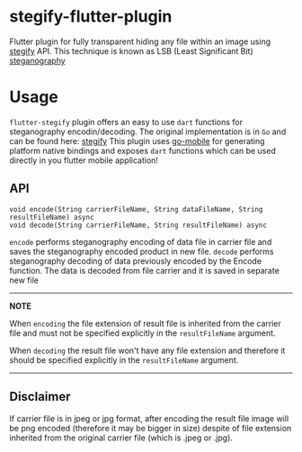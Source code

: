 # stegify-flutter-plugin

Flutter plugin for fully transparent hiding any file within an image using [stegify](https://github.com/DimitarPetrov/stegify) API. 
This technique is known as LSB (Least Significant Bit) [steganography](https://en.wikipedia.org/wiki/steganography)

# Usage
`flutter-stegify` plugin offers an easy to use `dart` functions for steganography encodin/decoding.
The original implementation is in `Go` and can be found here: [stegify](https://github.com/DimitarPetrov/stegify)
This plugin uses [go-mobile](https://github.com/golang/mobile) for generating platform native bindings
and exposes `dart` functions which can be used directly in you flutter mobile application!

## API

```
void encode(String carrierFileName, String dataFileName, String resultFileName) async
void decode(String carrierFileName, String resultFileName) async
``` 

`encode` performs steganography encoding of data file in carrier file and saves the steganography encoded product in new file.
`decode` performs steganography decoding of data previously encoded by the Encode function.
The data is decoded from file carrier and it is saved in separate new file

---
**NOTE**

When `encoding` the file extension of result file is inherited from the carrier file and must not be specified
explicitly in the `resultFileName` argument.

When `decoding` the result file won't have any file extension and therefore it should be specified explicitly
in the `resultFileName` argument.

---

## Disclaimer

If carrier file is in jpeg or jpg format, after encoding the result file image will be png encoded (therefore it may be bigger in size)
despite of file extension inherited from the original carrier file (which is .jpeg or .jpg).
